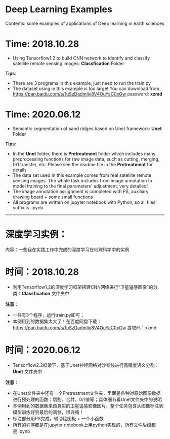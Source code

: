 # Deep Learning Examples

Contents: some examples of applications of Deep learning in earth sciences

# Time: 2018.10.28
- Using Tensorflow1.2 to build CNN network to identify and classify satellite remote sensing images: **Classfication** Folder

**Tips**:
- There are 3 programs in this example, just need to run the train.py
- The dataset using in this example is too large! You can download from https://pan.baidu.com/s/1uSzDadmIjy8V4OuYaC0xGw  password: **xzmd**

# Time: 2020.06.12
- Semantic segmentation of sand ridges based on Unet framework: **Unet** Folder 

**Tips**:
- In the **Unet** folder, there is **Pretreatment** folder which includes many preprocessing functions for raw image data, such as cutting, merging, 0/1 transfer, etc. Please see the readme file in the **Pretreatment** for details
- The data set used in this example comes from real satellite remote sensing images. The whole task includes from image annotation to model training to the final parameters' adjustment, very detailed!
- The image annotation assignment is completed with PS, auxiliary drawing board + some small functions
- All programs are written on jupyter notebook with Python, so all files' suffix is .ipynb

---

# 深度学习实例：

内容：一些我在实践工作中完成的深度学习在地球科学中的实例

# 时间：2018.10.28
- 利用Tensorflow1.2的深度学习框架搭建CNN网络进行“卫星遥感图像”的分类：**Classfication** 文件夹中

**注意**：
- 一共有3个程序，运行train.py即可；
- 本例用到的数据集太大了！在百度网盘下载：https://pan.baidu.com/s/1uSzDadmIjy8V4OuYaC0xGw  提取码：xzmd 

# 时间：2020.06.12
- Tensorflow2.2框架下，基于Unet神经网络对沙脊线进行高精度语义分割：**Unet** 文件夹中

**注意**：
- 在Unet文件夹中还有一个Pretreatment文件夹，里面是各种对原始图像数据进行预处理的函数：切割、合并、0/1值等；具体细节看Unet文件夹中的说明
- 本例用到的数据集来自真实的卫星遥感影像图片，整个任务包含从图像标注到模型训练好到最后的调参，很详细！
- 标注部分用PS完成，辅助绘图板 + 一个小函数
- 所有的程序都是在jupyter notebook上用python实现的，所有文件后缀都是.ipynb
    
